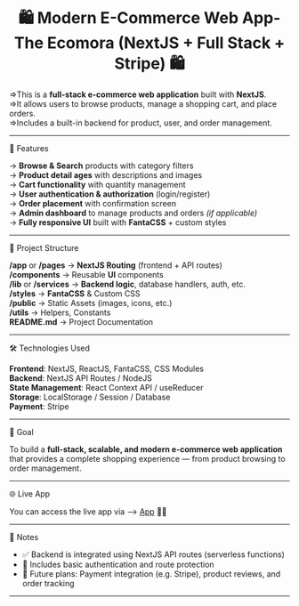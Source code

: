 <h1 align="center">🛍️ Modern E-Commerce Web App-The Ecomora (NextJS + Full Stack + Stripe) 🛍️</h1>

=>This is a **full-stack e-commerce web application** built with **NextJS**.  
=>It allows users to browse products, manage a shopping cart, and place orders.  
=>Includes a built-in backend for product, user, and order management.

---

🚀 Features

-> **Browse & Search** products with category filters  
-> **Product detail ages** with descriptions and images  
-> **Cart functionality** with quantity management  
-> **User authentication & authorization** (login/register)  
-> **Order placement** with confirmation screen  
-> **Admin dashboard** to manage products and orders *(if applicable)*  
-> **Fully responsive UI** built with **FantaCSS** + custom styles  

---

📂 Project Structure

**/app** or **/pages**     → **NextJS Routing** (frontend + API routes)  
**/components**            → Reusable **UI** components  
**/lib** or **/services**  → **Backend logic**, database handlers, auth, etc.  
**/styles**                → **FantaCSS** & Custom CSS  
**/public**                → Static Assets (images, icons, etc.)  
**/utils**                 → Helpers, Constants  
**README.md**              → Project Documentation  

---

🛠 Technologies Used

**Frontend**: NextJS, ReactJS, FantaCSS, CSS Modules  
**Backend**: NextJS API Routes / NodeJS  
**State Management**: React Context API / useReducer   
**Storage**: LocalStorage / Session / Database  
**Payment**: Stripe

---

🎯 Goal

To build a **full-stack, scalable, and modern e-commerce web application**  
that provides a complete shopping experience — from product browsing to order management.

---

🌐 Live App

You can access the live app via --> <a href = "">App</a> 🚀🚀

---

📌 Notes

- ✅ Backend is integrated using NextJS API routes (serverless functions)  
- 🔐 Includes basic authentication and route protection  
- 🧪 Future plans: Payment integration (e.g. Stripe), product reviews, and order tracking  

---

